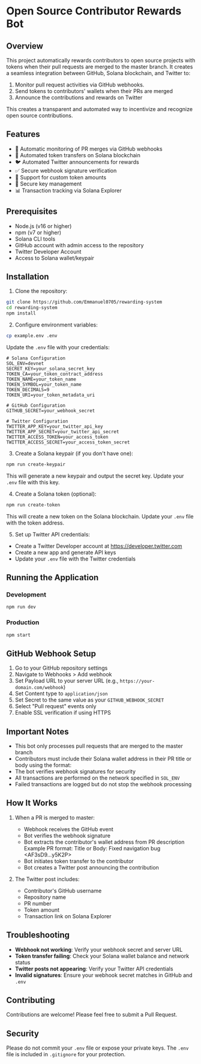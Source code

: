 # Open Source Contributor Rewards Bot

## Overview

This project automatically rewards contributors to open source projects with tokens when their pull requests are merged to the master branch. It creates a seamless integration between GitHub, Solana blockchain, and Twitter to:

1. Monitor pull request activities via GitHub webhooks.
2. Send tokens to contributors' wallets when their PRs are merged
3. Announce the contributions and rewards on Twitter

This creates a transparent and automated way to incentivize and recognize open source contributions.

## Features

- 🔄 Automatic monitoring of PR merges via GitHub webhooks
- 💎 Automated token transfers on Solana blockchain
- 🐦 Automated Twitter announcements for rewards
- ✅ Secure webhook signature verification
- 💫 Support for custom token amounts
- 🔐 Secure key management
- 📊 Transaction tracking via Solana Explorer

## Prerequisites

- Node.js (v16 or higher)
- npm (v7 or higher)
- Solana CLI tools
- GitHub account with admin access to the repository
- Twitter Developer Account
- Access to Solana wallet/keypair

## Installation

1. Clone the repository:

```bash
git clone https://github.com/Emmanuel0705/rewarding-system
cd rewarding-system
npm install
```

2. Configure environment variables:

```bash
cp example.env .env
```

Update the `.env` file with your credentials:

```env
# Solana Configuration
SOL_ENV=devnet
SECRET_KEY=your_solana_secret_key
TOKEN_CA=your_token_contract_address
TOKEN_NAME=your_token_name
TOKEN_SYMBOL=your_token_name
TOKEN_DECIMALS=9
TOKEN_URI=your_token_metadata_uri

# GitHub Configuration
GITHUB_SECRET=your_webhook_secret

# Twitter Configuration
TWITTER_APP_KEY=your_twitter_api_key
TWITTER_APP_SECRET=your_twitter_api_secret
TWITTER_ACCESS_TOKEN=your_access_token
TWITTER_ACCESS_SECRET=your_access_token_secret
```

3. Create a Solana keypair (if you don't have one):

```bash
npm run create-keypair
```

This will generate a new keypair and output the secret key. Update your `.env` file with this key.

4. Create a Solana token (optional):

```bash
npm run create-token
```

This will create a new token on the Solana blockchain. Update your `.env` file with the token address.

5. Set up Twitter API credentials:

- Create a Twitter Developer account at https://developer.twitter.com
- Create a new app and generate API keys
- Update your `.env` file with the Twitter credentials

## Running the Application

### Development

```bash
npm run dev
```

### Production

```bash
npm start
```

## GitHub Webhook Setup

1. Go to your GitHub repository settings
2. Navigate to Webhooks > Add webhook
3. Set Payload URL to your server URL (e.g., `https://your-domain.com/webhook`)
4. Set Content type to `application/json`
5. Set Secret to the same value as your `GITHUB_WEBHOOK_SECRET`
6. Select "Pull request" events only
7. Enable SSL verification if using HTTPS

## Important Notes

- This bot only processes pull requests that are merged to the master branch
- Contributors must include their Solana wallet address in their PR title or body using the format: <your-sol-wallet-address-here>
- The bot verifies webhook signatures for security
- All transactions are performed on the network specified in `SOL_ENV`
- Failed transactions are logged but do not stop the webhook processing

## How It Works

1. When a PR is merged to master:

   - Webhook receives the GitHub event
   - Bot verifies the webhook signature
   - Bot extracts the contributor's wallet address from PR description
     Example PR format:
     Title or Body: Fixed navigation bug <AF3sD9...y5K2P>
   - Bot initiates token transfer to the contributor
   - Bot creates a Twitter post announcing the contribution

2. The Twitter post includes:
   - Contributor's GitHub username
   - Repository name
   - PR number
   - Token amount
   - Transaction link on Solana Explorer

## Troubleshooting

- **Webhook not working**: Verify your webhook secret and server URL
- **Token transfer failing**: Check your Solana wallet balance and network status
- **Twitter posts not appearing**: Verify your Twitter API credentials
- **Invalid signatures**: Ensure your webhook secret matches in GitHub and `.env`

## Contributing

Contributions are welcome! Please feel free to submit a Pull Request.

## Security

Please do not commit your `.env` file or expose your private keys. The `.env` file is included in `.gitignore` for your protection.
